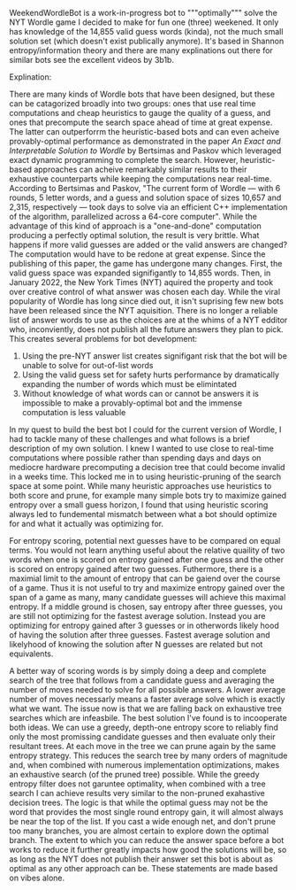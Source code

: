 WeekendWordleBot is a work-in-progress bot to """optimally""" solve the NYT Wordle game I decided to make for fun one (three) weekened. It only has knowledge of the 14,855 valid guess words (kinda), not the much small solution set (which doesn't exist publically anymore). It's based in Shannon entropy/information theory and there are many explinations out there for similar bots see the excellent videos by 3b1b. 

Explination: 

There are many kinds of Wordle bots that have been designed, but these can be catagorized broadly into two groups: ones that use real time computations and cheap heuristics to gauge the quality of a guess, and ones that precompute the search space ahead of time at great expense. The latter can outperforrm the heuristic-based bots and can even acheive provably-optimal performance as demonstrated in the paper *An Exact and Interpretable Solution to Wordle* by Bertsimas and Paskov which leveraged exact dynamic programming to complete the search. However, heuristic-based approaches can acheive remarkably similar results to their exhaustive counterparts while keeping the computations near real-time. According to Bertsimas and Paskov, "The current form of Wordle — with 6 rounds, 5 letter words, and a guess and solution space of sizes 10,657 and 2,315, respectively — took days to solve via an efficient C++ implementation of the algorithm, parallelized across a 64-core computer". While the advantage of this kind of approach is a "one-and-done" computation producing a perfectly optimal solution, the result is very brittle. What happens if more valid guesses are added or the valid answers are changed? The computation would have to be redone at great expense. Since the publishing of this paper, the game has undergone many changes. First, the valid guess space was expanded signifigantly to 14,855 words. Then, in January 2022, the New York Times (NYT) aquired the property and took over creative control of what answer was chosen each day. While the viral popularity of Wordle has long since died out, it isn't suprising few new bots have been released since the NYT aquisition. There is no longer a reliable list of answer words to use as the choices are at the whims of a NYT edditor who, inconviently, does not publish all the future answers they plan to pick. This creates several problems for bot development: 
1. Using the pre-NYT answer list creates signifigant risk that the bot will be unable to solve for out-of-list words
2. Using the valid guess set for safety hurts performance by dramatically expanding the number of words which must be elimintated
3. Without knowledge of what words can or cannot be answers it is impossible to make a provably-optimal bot and the immense computation is less valuable

In my quest to build the best bot I could for the current version of Wordle, I had to tackle many of these challenges and what follows is a brief description of my own solution. I knew I wanted to use close to real-time computations where possible rather than spending days and days on mediocre hardware precomputing a decision tree that could become invalid in a weeks time. This locked me in to using heuristic-pruning of the search space at some point. While many heuristic approaches use heuristics to both score and prune, for example many simple bots try to maximize gained entropy over a small guess horizon, I found that using heuristic scoring always led to fundemental mismatch between what a bot should optimize for and what it actually was optimizing for. 

For entropy scoring, potential next guesses have to be compared on equal terms. You would not learn anything useful about the relative quaility of two words when one is scored on entropy gained after one guess and the other is scored on entropy gained after two guesses. Futhermore, there is a maximial limit to the amount of entropy that can be gaiend over the course of a game. Thus it is not useful to try and maximize entropy gained over the span of a game as many, many candidate guesses will achieve this maximal entropy. If a middle ground is chosen, say entropy after three guesses, you are still not optimizing for the fastest average solution. Instead you are optimizing for entropy gained after 3 guesses or in otherwords likely hood of having the solution after three guesses. Fastest average solution and likelyhood of knowing the solution after N guesses are related but not equivalents. 

A better way of scoring words is by simply doing a deep and complete search of the tree that follows from a candidate guess and averaging the number of moves needed to solve for all possible answers. A lower average number of moves necessarly means a faster average solve which is exactly what we want. The issue now is that we are falling back on exhaustive tree searches which are infeasbile. The best solution I've found is to incooperate both ideas. We can use a greedy, depth-one entropy score to reliably find only the most promissing candidate guesses and then evaluate only their resultant trees. At each move in the tree we can prune again by the same entropy strategy. This reduces the search tree by many orders of magnitude and, when combined with numerous implementation optimizations, makes an exhaustive search (of the pruned tree) possible. While the greedy entropy filter does not garuntee optimality, when combined with a tree search I can achieve results very similar to the non-pruned exahastive decision trees. The logic is that while the optimal guess may not be the word that provides the most single round entropy gain, it will almost always be near the top of the list. If you cast a wide enough net, and don't prune too many branches, you are almost certain to explore down the optimal branch. The extent to which you can reduce the answer space before a bot works to reduce it further greatly impacts how good the solutions will be, so as long as the NYT does not publish their answer set this bot is about as optimal as any other approach can be. These statements are made based on vibes alone. 

